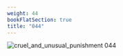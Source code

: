 ```yaml
---
weight: 44
bookFlatSection: true
title: "044"
---
```


![cruel_and_unusual_punishment 044 ](../../jpg/cup_044.jpg)


